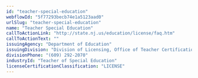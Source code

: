 ```yaml
---
id: "teacher-special-education"
webflowId: "5f77293becb74e1a5123aad0"
urlSlug: "teacher-special-education"
name: "Teacher Special Education"
callToActionLink: "http://state.nj.us/education/license/faq.htm"
callToActionText: ""
issuingAgency: "Department of Education"
issuingDivision: "Division of Licensing, Office of Teacher Certification and Academic Credentials"
divisionPhone: "(609) 292-2070"
industryId: "Teacher of Special Education"
licenseCertificationClassification: "LICENSE"
---
```

